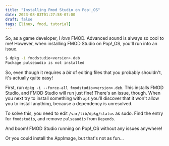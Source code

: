 ```yaml
---
title: "Installing Fmod Studio on Pop!_OS"
date: 2023-08-03T01:27:58-07:00
draft: false
tags: [linux, fmod, tutorial]
---
```


So, as a game developer, I *love* FMOD. Advanced sound is always so cool to me!
However, when installing FMOD Studio on Pop!_OS, you'll run into an issue.

```bash
$ dpkg -i fmodstudio<version>.deb
Package pulseaudio is not installed
```

So, even though it requires a *bit* of editing files that you probably
shouldn't, it's actually quite easy!

First, run `dpkg -i --force-all fmodstudio<version>.deb`. This installs FMOD
Studio, and FMOD Studio will run just fine! There's an issue, though.
When you next try to install something with `apt` you'll discover that it
won't allow you to install anything, because a dependency is unresolved.

To solve this, you need to edit `/var/lib/dpkg/status` as sudo. Find the
entry for `fmodstudio`, and remove `pulseaudio` from `Depends`.

And boom! FMOD Studio running on Pop!_OS without any issues anywhere!

Or you could install the AppImage, but that's not as fun...
